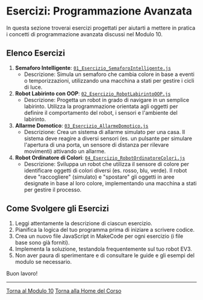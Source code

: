 # Esercizi: Programmazione Avanzata

In questa sezione troverai esercizi progettati per aiutarti a mettere in pratica i concetti di programmazione avanzata discussi nel Modulo 10.

## Elenco Esercizi

1.  **Semaforo Intelligente**: [`01_Esercizio_SemaforoIntelligente.js`](./01_Esercizio_SemaforoIntelligente.js)
    *   Descrizione: Simula un semaforo che cambia colore in base a eventi o temporizzazioni, utilizzando una macchina a stati per gestire i cicli di luce.
2.  **Robot Labirinto con OOP**: [`02_Esercizio_RobotLabirintoOOP.js`](./02_Esercizio_RobotLabirintoOOP.js)
    *   Descrizione: Progetta un robot in grado di navigare in un semplice labirinto. Utilizza la programmazione orientata agli oggetti per definire il comportamento del robot, i sensori e l'ambiente del labirinto.
3.  **Allarme Domotico**: [`03_Esercizio_AllarmeDomotico.js`](./03_Esercizio_AllarmeDomotico.js)
    *   Descrizione: Crea un sistema di allarme simulato per una casa. Il sistema deve reagire a diversi sensori (es. un pulsante per simulare l'apertura di una porta, un sensore di distanza per rilevare movimenti) attivando un allarme.
4.  **Robot Ordinatore di Colori**: [`04_Esercizio_RobotOrdinatoreColori.js`](./04_Esercizio_RobotOrdinatoreColori.js)
    *   Descrizione: Sviluppa un robot che utilizza il sensore di colore per identificare oggetti di colori diversi (es. rosso, blu, verde). Il robot deve "raccogliere" (simulato) e "spostare" gli oggetti in aree designate in base al loro colore, implementando una macchina a stati per gestire il processo.

## Come Svolgere gli Esercizi

1.  Leggi attentamente la descrizione di ciascun esercizio.
2.  Pianifica la logica del tuo programma prima di iniziare a scrivere codice.
3.  Crea un nuovo file JavaScript in MakeCode per ogni esercizio (i file base sono già forniti).
4.  Implementa la soluzione, testandola frequentemente sul tuo robot EV3.
5.  Non aver paura di sperimentare e di consultare le guide e gli esempi del modulo se necessario.

Buon lavoro!

---

[Torna al Modulo 10](../README.md)
[Torna alla Home del Corso](../../README.md)